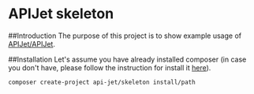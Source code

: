 # APIJet skeleton

##Introduction
The purpose of this project is to show example usage of [APIJet/APIJet](https://github.com/APIJet/APIJet).


##Installation
Let's assume you have already installed composer (in case you don't have, please follow the instruction for install it [here](https://getcomposer.org/download/)). 

    composer create-project api-jet/skeleton install/path
